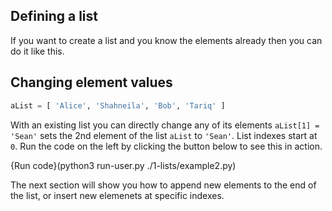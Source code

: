## Defining a list

If you want to create a list and you know the elements already then you can do it like this.

## Changing element values

```python
aList = [ 'Alice', 'Shahneila', 'Bob', 'Tariq' ]
```

With an existing list you can directly change any of its elements `aList[1] = 'Sean'` sets the 2nd element of the list `aList` to `'Sean'`. List indexes start at `0`. Run the code on the left by clicking the button below to see this in action.

{Run code}(python3 run-user.py ./1-lists/example2.py)


The next section will show you how to append new elements to the end of the list, or insert new elemenets at specific indexes.
